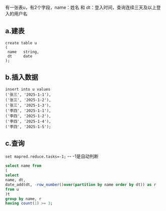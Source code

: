 有一张表u，有2个字段，name：姓名 和 dt：登入时间，查询连续三天及以上登入的用户名
## a.建表
```
create table u
(
 name   string,
 dt     date
);
```
## b.插入数据
```
insert into u values
('张三', '2025-1-1'),
('张三', '2025-1-2'),
('张三', '2025-1-3'),
('李四', '2025-1-1'),
('李四', '2025-1-2'),
('李四', '2025-1-4'),
('李四', '2025-1-5');
```
## c.查询
`set mapred.reduce.tasks=-1;`    -- -1是自动判断
```sql
select name from
(
select 
name, dt, 
date_add(dt, -row_number()over(partition by name order by dt)) as r
from u
)t
group by name, r
having count(1) >= 3;
```